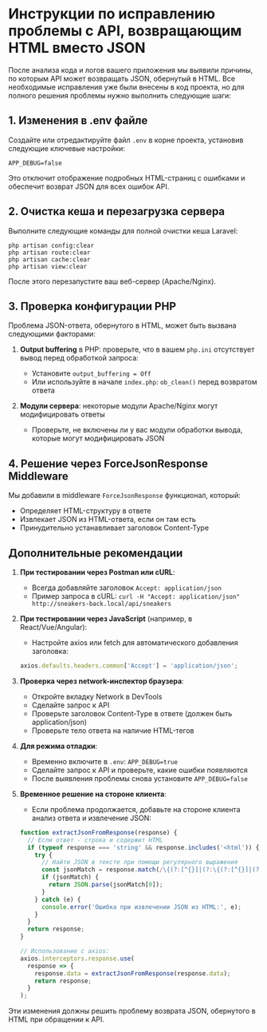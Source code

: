 # Инструкции по исправлению проблемы с API, возвращающим HTML вместо JSON

После анализа кода и логов вашего приложения мы выявили причины, по которым API может возвращать JSON, обернутый в HTML. Все необходимые исправления уже были внесены в код проекта, но для полного решения проблемы нужно выполнить следующие шаги:

## 1. Изменения в .env файле

Создайте или отредактируйте файл `.env` в корне проекта, установив следующие ключевые настройки:

```
APP_DEBUG=false
```

Это отключит отображение подробных HTML-страниц с ошибками и обеспечит возврат JSON для всех ошибок API.

## 2. Очистка кеша и перезагрузка сервера

Выполните следующие команды для полной очистки кеша Laravel:

```
php artisan config:clear
php artisan route:clear
php artisan cache:clear
php artisan view:clear
```

После этого перезапустите ваш веб-сервер (Apache/Nginx).

## 3. Проверка конфигурации PHP

Проблема JSON-ответа, обернутого в HTML, может быть вызвана следующими факторами:

1. **Output buffering** в PHP: проверьте, что в вашем `php.ini` отсутствует вывод перед обработкой запроса:
   - Установите `output_buffering = Off`
   - Или используйте в начале `index.php`: `ob_clean()` перед возвратом ответа

2. **Модули сервера**: некоторые модули Apache/Nginx могут модифицировать ответы
   - Проверьте, не включены ли у вас модули обработки вывода, которые могут модифицировать JSON

## 4. Решение через ForceJsonResponse Middleware

Мы добавили в middleware `ForceJsonResponse` функционал, который:
- Определяет HTML-структуру в ответе
- Извлекает JSON из HTML-ответа, если он там есть
- Принудительно устанавливает заголовок Content-Type

## Дополнительные рекомендации

1. **При тестировании через Postman или cURL**:
   - Всегда добавляйте заголовок `Accept: application/json`
   - Пример запроса в cURL: `curl -H "Accept: application/json" http://sneakers-back.local/api/sneakers`

2. **При тестировании через JavaScript** (например, в React/Vue/Angular):
   - Настройте axios или fetch для автоматического добавления заголовка:
   ```javascript
   axios.defaults.headers.common['Accept'] = 'application/json';
   ```

3. **Проверка через network-инспектор браузера**:
   - Откройте вкладку Network в DevTools
   - Сделайте запрос к API
   - Проверьте заголовок Content-Type в ответе (должен быть application/json)
   - Проверьте тело ответа на наличие HTML-тегов

4. **Для режима отладки**: 
   - Временно включите в `.env`: `APP_DEBUG=true`
   - Сделайте запрос к API и проверьте, какие ошибки появляются
   - После выявления проблемы снова установите `APP_DEBUG=false`

5. **Временное решение на стороне клиента**:
   - Если проблема продолжается, добавьте на стороне клиента анализ ответа и извлечение JSON:
   ```javascript
   function extractJsonFromResponse(response) {
     // Если ответ - строка и содержит HTML
     if (typeof response === 'string' && response.includes('<html')) {
       try {
         // Найти JSON в тексте при помощи регулярного выражения
         const jsonMatch = response.match(/\{(?:[^{}]|(?:\{(?:[^{}]|(?:\{[^{}]*\}))*\}))*\}/);
         if (jsonMatch) {
           return JSON.parse(jsonMatch[0]);
         }
       } catch (e) {
         console.error('Ошибка при извлечении JSON из HTML:', e);
       }
     }
     return response;
   }
   
   // Использование с axios:
   axios.interceptors.response.use(
     response => {
       response.data = extractJsonFromResponse(response.data);
       return response;
     }
   );
   ```

Эти изменения должны решить проблему возврата JSON, обернутого в HTML при обращении к API. 